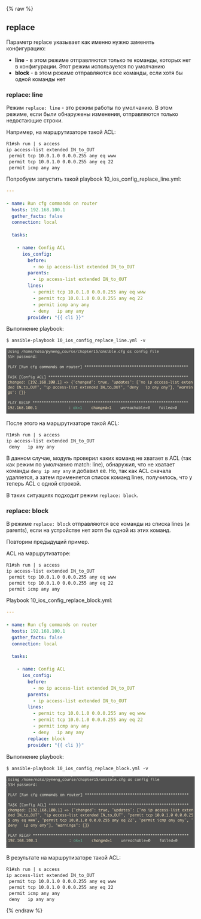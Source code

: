 {% raw %}
## replace

Параметр replace указывает как именно нужно заменять конфигурацию:
* __line__ - в этом режиме отправляются только те команды, которых нет в конфигурации. Этот режим используется по умолчанию
* __block__ - в этом режиме отправляются все команды, если хотя бы одной команды нет

### replace: line

Режим ```replace: line``` - это режим работы по умолчанию.
В этом режиме, если были обнаружены изменения, отправляются только недостающие строки.

Например, на маршрутизаторе такой ACL:
```
R1#sh run | s access
ip access-list extended IN_to_OUT
 permit tcp 10.0.1.0 0.0.0.255 any eq www
 permit tcp 10.0.1.0 0.0.0.255 any eq 22
 permit icmp any any
```

Попробуем запустить такой playbook 10_ios_config_replace_line.yml:
```yml
---

- name: Run cfg commands on router
  hosts: 192.168.100.1
  gather_facts: false
  connection: local

  tasks:

    - name: Config ACL
      ios_config:
        before:
          - no ip access-list extended IN_to_OUT
        parents:
          - ip access-list extended IN_to_OUT
        lines:
          - permit tcp 10.0.1.0 0.0.0.255 any eq www
          - permit tcp 10.0.1.0 0.0.0.255 any eq 22
          - permit icmp any any
          - deny   ip any any
        provider: "{{ cli }}"
```

Выполнение playbook:
```
$ ansible-playbook 10_ios_config_replace_line.yml -v
```
![6i_ios_config_replace_line](https://raw.githubusercontent.com/natenka/PyNEng/master/images/15_ansible/6i_ios_config_replace_line.png)


После этого на маршрутизаторе такой ACL:
```
R1#sh run | s access
ip access-list extended IN_to_OUT
 deny   ip any any
```


В данном случае, модуль проверил каких команд не хватает в ACL (так как режим по умолчанию match: line), обнаружил, что не хватает команды ```deny ip any any``` и добавил её.
Но, так как ACL сначала удаляется, а затем применяется список команд lines, получилось, что у теперь ACL с одной строкой.

В таких ситуациях  подходит режим ```replace: block```.

### replace: block

В режиме ```replace: block``` отправляются все команды из списка lines (и parents), если на устройстве нет хотя бы одной из этих команд.

Повторим предыдущий пример.

ACL на маршрутизаторе:
```
R1#sh run | s access
ip access-list extended IN_to_OUT
 permit tcp 10.0.1.0 0.0.0.255 any eq www
 permit tcp 10.0.1.0 0.0.0.255 any eq 22
 permit icmp any any
```

Playbook 10_ios_config_replace_block.yml:
```yml
---

- name: Run cfg commands on router
  hosts: 192.168.100.1
  gather_facts: false
  connection: local

  tasks:

    - name: Config ACL
      ios_config:
        before:
          - no ip access-list extended IN_to_OUT
        parents:
          - ip access-list extended IN_to_OUT
        lines:
          - permit tcp 10.0.1.0 0.0.0.255 any eq www
          - permit tcp 10.0.1.0 0.0.0.255 any eq 22
          - permit icmp any any
          - deny   ip any any
        replace: block
        provider: "{{ cli }}"
```

Выполнение playbook:
```
$ ansible-playbook 10_ios_config_replace_block.yml -v
```
![6i_ios_config_replace_block](https://raw.githubusercontent.com/natenka/PyNEng/master/images/15_ansible/6i_ios_config_replace_block.png)


В результате на маршрутизаторе такой ACL:
```
R1#sh run | s access
ip access-list extended IN_to_OUT
 permit tcp 10.0.1.0 0.0.0.255 any eq www
 permit tcp 10.0.1.0 0.0.0.255 any eq 22
 permit icmp any any
 deny   ip any any
```

{% endraw %}
